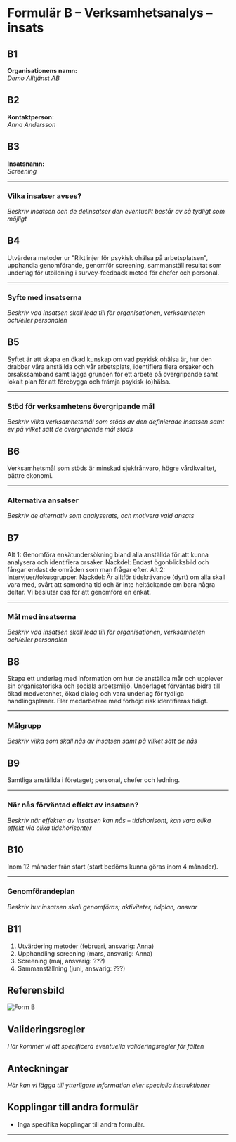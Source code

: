 # Formulär B – Verksamhetsanalys – insats

## B1
**Organisationens namn:**  
*Demo Alltjänst AB*

## B2
**Kontaktperson:**  
*Anna Andersson*

## B3
**Insatsnamn:**  
*Screening*

---

### Vilka insatser avses?
*Beskriv insatsen och de delinsatser den eventuellt består av så tydligt som möjligt*

## B4
Utvärdera metoder ur "Riktlinjer för psykisk ohälsa på arbetsplatsen", upphandla genomförande, genomför screening, sammanställ resultat som underlag för utbildning i survey-feedback metod för chefer och personal.

---

### Syfte med insatserna
*Beskriv vad insatsen skall leda till för organisationen, verksamheten och/eller personalen*

## B5
Syftet är att skapa en ökad kunskap om vad psykisk ohälsa är, hur den drabbar våra anställda och vår arbetsplats, identifiera flera orsaker och orsakssamband samt lägga grunden för ett arbete på övergripande samt lokalt plan för att förebygga och främja psykisk (o)hälsa.

---

### Stöd för verksamhetens övergripande mål
*Beskriv vilka verksamhetsmål som stöds av den definierade insatsen samt ev på vilket sätt de övergripande mål stöds*

## B6
Verksamhetsmål som stöds är minskad sjukfrånvaro, högre vårdkvalitet, bättre ekonomi.

---

### Alternativa ansatser
*Beskriv de alternativ som analyserats, och motivera vald ansats*

## B7
Alt 1: Genomföra enkätundersökning bland alla anställda för att kunna analysera och identifiera orsaker. Nackdel: Endast ögonblicksbild och fångar endast de områden som man frågar efter. Alt 2: Intervjuer/fokusgrupper. Nackdel: Är alltför tidskrävande (dyrt) om alla skall vara med, svårt att samordna tid och är inte heltäckande om bara några deltar. Vi beslutar oss för att genomföra en enkät.

---

### Mål med insatserna
*Beskriv vad insatsen skall leda till för organisationen, verksamheten och/eller personalen*

## B8
Skapa ett underlag med information om hur de anställda mår och upplever sin organisatoriska och sociala arbetsmiljö. Underlaget förväntas bidra till ökad medvetenhet, ökad dialog och vara underlag för tydliga handlingsplaner. Fler medarbetare med förhöjd risk identifieras tidigt.

---

### Målgrupp
*Beskriv vilka som skall nås av insatsen samt på vilket sätt de nås*

## B9
Samtliga anställda i företaget; personal, chefer och ledning.

---

### När nås förväntad effekt av insatsen?
*Beskriv när effekten av insatsen kan nås – tidshorisont, kan vara olika effekt vid olika tidshorisonter*

## B10
Inom 12 månader från start (start bedöms kunna göras inom 4 månader).

---

### Genomförandeplan
*Beskriv hur insatsen skall genomföras; aktiviteter, tidplan, ansvar*

## B11
1. Utvärdering metoder (februari, ansvarig: Anna)  
2. Upphandling screening (mars, ansvarig: Anna)  
3. Screening (maj, ansvarig: ???)  
4. Sammanställning (juni, ansvarig: ???)

## Referensbild
![Form B](../Pics/Form%20B.png)

## Valideringsregler
*Här kommer vi att specificera eventuella valideringsregler för fälten*

## Anteckningar
*Här kan vi lägga till ytterligare information eller speciella instruktioner*

## Kopplingar till andra formulär

- Inga specifika kopplingar till andra formulär.

--- 